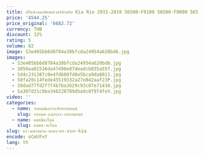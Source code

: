 ```yaml
---
title: แร็คพวงมาลัยเพาเวอร์สำหรับ Kia Rio 2015-2019 56500-F9100 56500-F9000 56500-H6000 56500-J4000 56500-H5000 56500-H8200
price: '4544.25'
price_original: '6682.72'
currency: THB
discount: 32%
rating: 5
volume: 82
image: S3e405bb6d8704a30bfcda24954a620bd6.jpg
images:
  - S3e405bb6d8704a30bfcda24954a620bd6.jpg
  - S050aa01536da47498e87deadcb035a55f.jpg
  - Sd4c231387c0e4fd680fd8e5bca9da8022.jpg
  - S0fa20c14fede45519332a27e042aaf23P.jpg
  - S9dad77fd2f7f4b7ba3629c93c07e71438.jpg
  - Sa307d21c9be346228789dba9c8f974feV.jpg
video: ''
categories:
  - name: รถยนต์และรถจักรยานยนต์
    slug: รถยนต-และรถจ-กรยานยนต
  - name: แชสซีอะไหล่
    slug: แชสซ-อะไหล
slug: แร-คพวงมาล-ยเพาเวอร-สำหร-kia
encode: oCmVFxY
lang: th
---
```

  